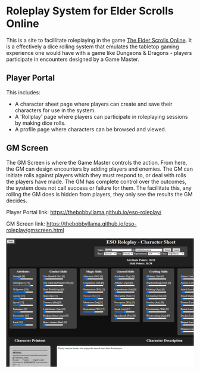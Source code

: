 # Roleplay System for Elder Scrolls Online

This is a site to facillitate roleplaying in the game [The Elder Scrolls Online](https://www.elderscrollsonline.com/).  It is a effectively a dice rolling system that emulates the tabletop gaming experience one would have with a game like Dungeons & Dragons - players participate in encounters designed by a Game Master.

## Player Portal
This includes:
- A character sheet page where players can create and save their characters for use in the system.
- A 'Rollplay' page where players can participate in roleplaying sessions by making dice rolls.
- A profile page where characters can be browsed and viewed.

## GM Screen
The GM Screen is where the Game Master controls the action.  From here, the GM can design encounters by adding players and enemies.  The GM can initiate rolls against players which they must respond to, or deal with rolls the players have made.  The GM has complete control over the outcomes, the system does not call success or failure for them.  The facillitate this, any rolling the GM does is hidden from players, they only see the results the GM decides.

Player Portal link: https://thebobbyllama.github.io/eso-roleplay/

GM Screen link: https://thebobbyllama.github.io/eso-roleplay/gmscreen.html

![Character Screen](/charsheet.png)
